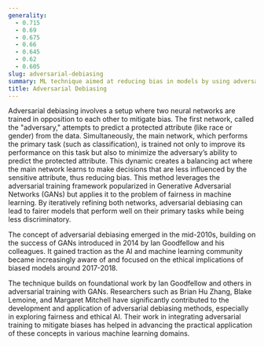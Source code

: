 ```yaml
---
generality:
  - 0.715
  - 0.69
  - 0.675
  - 0.66
  - 0.645
  - 0.62
  - 0.605
slug: adversarial-debiasing
summary: ML technique aimed at reducing bias in models by using adversarial training, where one network tries to predict sensitive attributes and another tries to prevent it.
title: Adversarial Debiasing
---
```


Adversarial debiasing involves a setup where two neural networks are trained in opposition to each other to mitigate bias. The first network, called the "adversary," attempts to predict a protected attribute (like race or gender) from the data. Simultaneously, the main network, which performs the primary task (such as classification), is trained not only to improve its performance on this task but also to minimize the adversary’s ability to predict the protected attribute. This dynamic creates a balancing act where the main network learns to make decisions that are less influenced by the sensitive attribute, thus reducing bias. This method leverages the adversarial training framework popularized in Generative Adversarial Networks (GANs) but applies it to the problem of fairness in machine learning. By iteratively refining both networks, adversarial debiasing can lead to fairer models that perform well on their primary tasks while being less discriminatory.

The concept of adversarial debiasing emerged in the mid-2010s, building on the success of GANs introduced in 2014 by Ian Goodfellow and his colleagues. It gained traction as the AI and machine learning community became increasingly aware of and focused on the ethical implications of biased models around 2017-2018.

The technique builds on foundational work by Ian Goodfellow and others in adversarial training with GANs. Researchers such as Brian Hu Zhang, Blake Lemoine, and Margaret Mitchell have significantly contributed to the development and application of adversarial debiasing methods, especially in exploring fairness and ethical AI. Their work in integrating adversarial training to mitigate biases has helped in advancing the practical application of these concepts in various machine learning domains.
